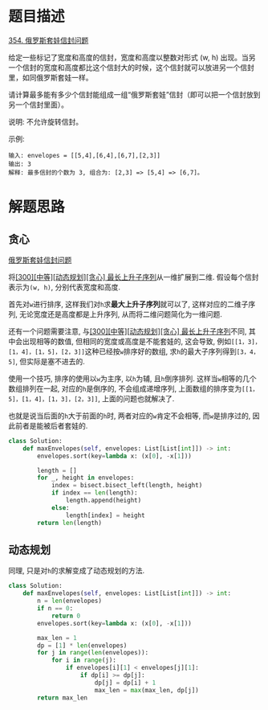 # 题目描述

[354. 俄罗斯套娃信封问题](https://leetcode-cn.com/problems/russian-doll-envelopes/)

给定一些标记了宽度和高度的信封，宽度和高度以整数对形式 (w, h) 出现。当另一个信封的宽度和高度都比这个信封大的时候，这个信封就可以放进另一个信封里，如同俄罗斯套娃一样。

请计算最多能有多少个信封能组成一组“俄罗斯套娃”信封（即可以把一个信封放到另一个信封里面）。

说明:
不允许旋转信封。

示例:
```
输入: envelopes = [[5,4],[6,4],[6,7],[2,3]]
输出: 3
解释: 最多信封的个数为 3, 组合为: [2,3] => [5,4] => [6,7]。
```

# 解题思路

## 贪心

[俄罗斯套娃信封问题](https://leetcode-cn.com/problems/russian-doll-envelopes/solution/e-luo-si-tao-wa-xin-feng-wen-ti-by-leetcode/)

将[[300][中等][动态规划][贪心] 最长上升子序列](/docs/problems/数组/300-最长上升子序列.md)从一维扩展到二维. 假设每个信封表示为`(w, h)`, 分别代表宽度和高度.

首先对`w`进行排序, 这样我们对`h`求**最大上升子序列**就可以了, 这样对应的二维子序列, 无论宽度还是高度都是上升序列, 从而将二维问题简化为一维问题.

还有一个问题需要注意, 与[[300][中等][动态规划][贪心] 最长上升子序列](/docs/problems/数组/300-最长上升子序列.md)不同, 其中会出现相等的数值, 但相同的宽度或高度是不能套娃的, 这会导致, 例如`[[1，3]，[1，4]，[1，5]，[2，3]]`这种已经按`w`排序好的数组, 求`h`的最大子序列得到`[3，4，5]`, 但实际是塞不进去的.

使用一个技巧, 排序的使用以`w`为主序, 以`h`为辅, 且`h`倒序排列. 这样当`w`相等的几个数组排列在一起, 对应的`h`是倒序的, 不会组成递增序列, 上面数组的排序变为`[[1，5]，[1，4]，[1，3]，[2，3]]`, 上面的问题也就解决了.

也就是说当后面的`h`大于前面的`h`时, 两者对应的`w`肯定不会相等, 而`w`是排序过的, 因此前者是能被后者套娃的.

```python
class Solution:
    def maxEnvelopes(self, envelopes: List[List[int]]) -> int:
        envelopes.sort(key=lambda x: (x[0], -x[1]))

        length = []
        for _, height in envelopes:
            index = bisect.bisect_left(length, height)
            if index == len(length):
                length.append(height)
            else:
                length[index] = height
        return len(length)
```

## 动态规划

同理, 只是对`h`的求解变成了动态规划的方法.

```python
class Solution:
    def maxEnvelopes(self, envelopes: List[List[int]]) -> int:
        n = len(envelopes)
        if n == 0:
            return 0
        envelopes.sort(key=lambda x: (x[0], -x[1]))

        max_len = 1
        dp = [1] * len(envelopes)
        for j in range(len(envelopes)):
            for i in range(j):
                if envelopes[i][1] < envelopes[j][1]:
                    if dp[i] >= dp[j]:
                        dp[j] = dp[i] + 1
                        max_len = max(max_len, dp[j])
        return max_len
```
